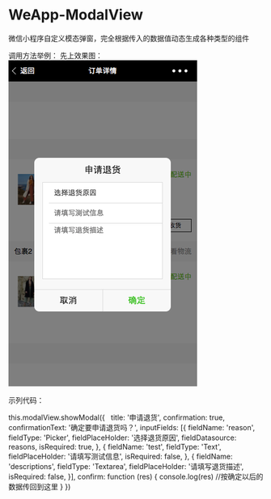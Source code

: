 # WeApp-ModalView
微信小程序自定义模态弹窗，完全根据传入的数据值动态生成各种类型的组件

调用方法举例：
先上效果图：
![image](https://github.com/iRobin520/WeApp-ModalView/raw/master/effect.png)

示列代码：

this.modalView.showModal({
   title: '申请退货',
   confirmation: true,
   confirmationText: '确定要申请退货吗？',
   inputFields: [{
     fieldName: 'reason',
     fieldType: 'Picker',
     fieldPlaceHolder: '选择退货原因',
     fieldDatasource: reasons,
     isRequired: true,
   },
   {
     fieldName: 'test',
     fieldType: 'Text',
     fieldPlaceHolder: '请填写测试信息',
     isRequired: false,
    },
    {
      fieldName: 'descriptions',
      fieldType: 'Textarea',
      fieldPlaceHolder: '请填写退货描述',
      isRequired: false,
    }],
    confirm: function (res) {
       console.log(res)
       //按确定以后的数据传回到这里
     }
 })
